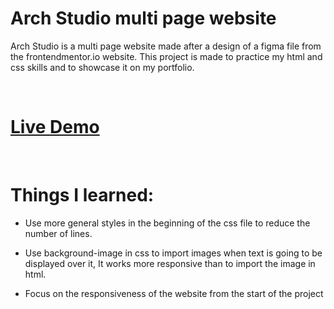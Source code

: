 # Arch Studio multi page website

Arch Studio is a multi page website made after a design of a figma file from the frontendmentor.io website.
This project is made to practice my html and css skills and to showcase it on my portfolio.

<br>

# [Live Demo](https://daanwarming.github.io/arch-studio-multi-page/Arch%20project%20file/index.html)

<br>

# Things I learned: 

- Use more general styles in the beginning of the css file to reduce the number of lines.

- Use background-image in css to import images when text is going to be displayed over it, It works more responsive than to import the image in html.

- Focus on the responsiveness of the website from the start of the project





